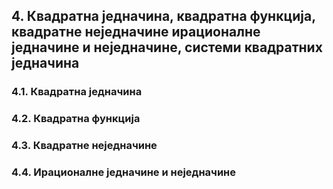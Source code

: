 ## 4. **Квадратна једначина, квадратна функција, квадратне неједначине ирационалне једначине и неједначине, системи квадратних једначина**

### 4.1. **Квадратна једначина**

### 4.2. **Квадратна функција**

### 4.3. **Квадратне неједначине**

### 4.4. **Ирационалне једначине и неједначине**